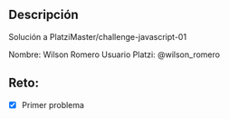## Descripción

Solución a PlatziMaster/challenge-javascript-01

Nombre: Wilson Romero
Usuario Platzi: @wilson_romero

## Reto:

- [x] Primer problema
